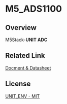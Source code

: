 # M5_ADS1100

## Overview

M5Stack-**UNIT ADC**

## Related Link

[Docment & Datasheet](https://docs.m5stack.com/en/unit/adc)

## License

[UNIT_ENV - MIT](LICENSE)
